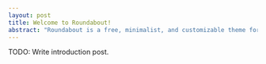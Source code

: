 ```yaml
---
layout: post
title: Welcome to Roundabout!
abstract: "Roundabout is a free, minimalist, and customizable theme for Jekyll. Try it out today!"
---
```


TODO: Write introduction post.
